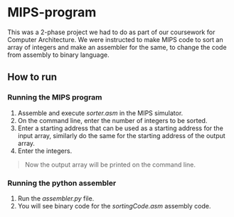 # MIPS-program
This was a 2-phase project we had to do as part of our coursework for Computer Architecture. We were instructed to make MIPS code to sort an array of integers  and make an assembler for the same, to change the code from assembly to binary language.

## How to run
### Running the MIPS program
1. Assemble and execute *sorter.asm* in the MIPS simulator.
2. On the command line, enter the number of integers to be sorted.
3. Enter a starting address that can be used as a starting address for the input array, similarly do the same for the starting address of the output array.
4. Enter the integers.
>Now the output array will be printed on the command line.

### Running the python assembler
1. Run the *assembler.py* file.
2. You will see binary code for the *sortingCode.asm* assembly code.
